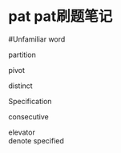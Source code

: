 # pat  pat刷题笔记

#Unfamiliar word

partition 

pivot  
 
distinct  

Specification 
 
consecutive 

elevator  
denote 
specified 


